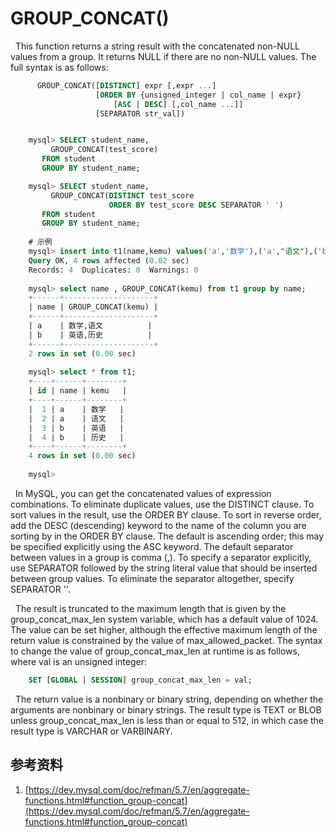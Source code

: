 # GROUP_CONCAT()
&nbsp;&nbsp;This function returns a string result with the concatenated non-NULL values from a group. It returns NULL if there are no non-NULL values. The full syntax is as follows:
```sql
      GROUP_CONCAT([DISTINCT] expr [,expr ...]
                   [ORDER BY {unsigned_integer | col_name | expr}
                       [ASC | DESC] [,col_name ...]]
                   [SEPARATOR str_val])  


    mysql> SELECT student_name,
         GROUP_CONCAT(test_score)
       FROM student
       GROUP BY student_name;

    mysql> SELECT student_name,
         GROUP_CONCAT(DISTINCT test_score
                      ORDER BY test_score DESC SEPARATOR ' ')
       FROM student
       GROUP BY student_name;
    
    # 示例
    mysql> insert into t1(name,kemu) values('a','数学'),('a',"语文"),('b','英语'),('b','历史');
    Query OK, 4 rows affected (0.02 sec)
    Records: 4  Duplicates: 0  Warnings: 0
    
    mysql> select name , GROUP_CONCAT(kemu) from t1 group by name;
    +------+--------------------+
    | name | GROUP_CONCAT(kemu) |
    +------+--------------------+
    | a    | 数学,语文          |
    | b    | 英语,历史          |
    +------+--------------------+
    2 rows in set (0.00 sec)
    
    mysql> select * from t1;
    +----+------+--------+
    | id | name | kemu   |
    +----+------+--------+
    |  1 | a    | 数学   |
    |  2 | a    | 语文   |
    |  3 | b    | 英语   |
    |  4 | b    | 历史   |
    +----+------+--------+
    4 rows in set (0.00 sec)
    
    mysql> 
```

&nbsp;&nbsp;In MySQL, you can get the concatenated values of expression combinations. To eliminate duplicate values, use the DISTINCT clause. To sort values in the result, use the ORDER BY clause. To sort in reverse order, add the DESC (descending) keyword to the name of the column you are sorting by in the ORDER BY clause. The default is ascending order; this may be specified explicitly using the ASC keyword. The default separator between values in a group is comma (,). To specify a separator explicitly, use SEPARATOR followed by the string literal value that should be inserted between group values. To eliminate the separator altogether, specify SEPARATOR ''.

&nbsp;&nbsp;The result is truncated to the maximum length that is given by the group_concat_max_len system variable, which has a default value of 1024. The value can be set higher, although the effective maximum length of the return value is constrained by the value of max_allowed_packet. The syntax to change the value of group_concat_max_len at runtime is as follows, where val is an unsigned integer:
```sql
    SET [GLOBAL | SESSION] group_concat_max_len = val;
```
&nbsp;&nbsp;The return value is a nonbinary or binary string, depending on whether the arguments are nonbinary or binary strings. The result type is TEXT or BLOB unless group_concat_max_len is less than or equal to 512, in which case the result type is VARCHAR or VARBINARY.


## 参考资料
1. [https://dev.mysql.com/doc/refman/5.7/en/aggregate-functions.html#function_group-concat](https://dev.mysql.com/doc/refman/5.7/en/aggregate-functions.html#function_group-concat)
